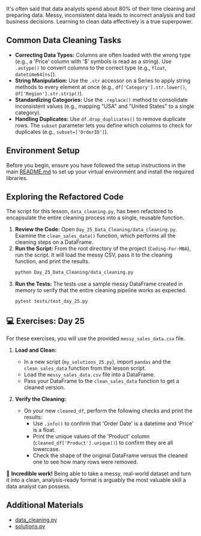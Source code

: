 It's often said that data analysts spend about 80% of their time cleaning and preparing data. Messy, inconsistent data leads to incorrect analysis and bad business decisions. Learning to clean data effectively is a true superpower.

## Common Data Cleaning Tasks

- **Correcting Data Types:** Columns are often loaded with the wrong type (e.g., a 'Price' column with '$' symbols is read as a string). Use `.astype()` to convert columns to the correct type (e.g., `float`, `datetime64[ns]`).
- **String Manipulation:** Use the `.str` accessor on a Series to apply string methods to every element at once (e.g., `df['Category'].str.lower()`, `df['Region'].str.strip()`).
- **Standardizing Categories:** Use the `.replace()` method to consolidate inconsistent values (e.g., mapping "USA" and "United States" to a single category).
- **Handling Duplicates:** Use `df.drop_duplicates()` to remove duplicate rows. The `subset` parameter lets you define which columns to check for duplicates (e.g., `subset=['OrderID']`).

## Environment Setup

Before you begin, ensure you have followed the setup instructions in the main [README.md](https://github.com/saint2706/Coding-For-MBA/blob/main/README.md) to set up your virtual environment and install the required libraries.

## Exploring the Refactored Code

The script for this lesson, `data_cleaning.py`, has been refactored to encapsulate the entire cleaning process into a single, reusable function.

1. **Review the Code:** Open `Day_25_Data_Cleaning/data_cleaning.py`. Examine the `clean_sales_data()` function, which performs all the cleaning steps on a DataFrame.
1. **Run the Script:** From the root directory of the project (`Coding-For-MBA`), run the script. It will load the messy CSV, pass it to the cleaning function, and print the results.
   ```bash
   python Day_25_Data_Cleaning/data_cleaning.py
   ```
1. **Run the Tests:** The tests use a sample messy DataFrame created in memory to verify that the entire cleaning pipeline works as expected.
   ```bash
   pytest tests/test_day_25.py
   ```

## 💻 Exercises: Day 25

For these exercises, you will use the provided `messy_sales_data.csv` file.

1. **Load and Clean:**

   - In a new script (`my_solutions_25.py`), import `pandas` and the `clean_sales_data` function from the lesson script.
   - Load the `messy_sales_data.csv` file into a DataFrame.
   - Pass your DataFrame to the `clean_sales_data` function to get a cleaned version.

1. **Verify the Cleaning:**

   - On your new `cleaned_df`, perform the following checks and print the results:
     - Use `.info()` to confirm that 'Order Date' is a datetime and 'Price' is a float.
     - Print the unique values of the 'Product' column (`cleaned_df['Product'].unique()`) to confirm they are all lowercase.
     - Check the shape of the original DataFrame versus the cleaned one to see how many rows were removed.

🎉 **Incredible work!** Being able to take a messy, real-world dataset and turn it into a clean, analysis-ready format is arguably the most valuable skill a data analyst can possess.

## Additional Materials

- [data_cleaning.py](https://github.com/saint2706/Coding-For-MBA/blob/main/Day_25_Data_Cleaning/data_cleaning.py)
- [solutions.py](https://github.com/saint2706/Coding-For-MBA/blob/main/Day_25_Data_Cleaning/solutions.py)
